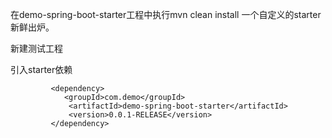 在demo-spring-boot-starter工程中执行mvn clean install 一个自定义的starter新鲜出炉。

新建测试工程

引入starter依赖

```plain
         <dependency>
            <groupId>com.demo</groupId>
             <artifactId>demo-spring-boot-starter</artifactId>
             <version>0.0.1-RELEASE</version>
         </dependency>
```
